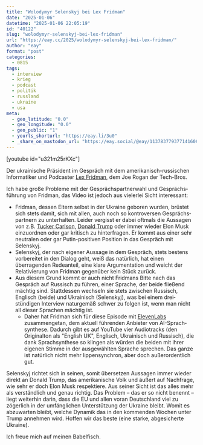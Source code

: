 ```yaml
---
title: "Wolodymyr Selenskyj bei Lex Fridman"
date: "2025-01-06"
datetime: "2025-01-06 22:05:19"
id: "40122"
slug: "wolodymyr-selenskyj-bei-lex-fridman"
url: "https://eay.cc/2025/wolodymyr-selenskyj-bei-lex-fridman/"
author: "eay"
format: "post"
categories:
  - 0815
tags:
  - interview
  - krieg
  - podcast
  - politik
  - russland
  - ukraine
  - usa
meta:
  - geo_latitude: "0.0"
  - geo_longitude: "0.0"
  - geo_public: "1"
  - yourls_shorturl: "https://eay.li/3u0"
  - _share_on_mastodon_url: "https://eay.social/@eay/113783779377141606"
---
```


\[youtube id="u321m25rKXc"\]

Der ukrainische Präsident im Gespräch mit dem amerikanisch-russischen Informatiker und Podcaster [Lex Fridman](https://lexfridman.com/), dem Joe Rogan der Tech-Bros.

Ich habe große Probleme mit der Gesprächs­partner­wahl und Gesprächs­führung von Fridman, das Video ist jedoch aus vielerlei Sicht interessant:

- Fridman, dessen Eltern selbst in der Ukraine geboren wurden, brüstet sich stets damit, sich mit allen, auch noch so kontroversen Gesprächs­partnern zu unterhalten. Leider vergisst er dabei oftmals die Aussagen von z.B. [Tucker Carlson](https://www.youtube.com/watch?v=f_lRdkH_QoY), [Donald Trump](https://www.youtube.com/watch?v=qCbfTN-caFI) oder immer wieder Elon Musk einzuordnen oder gar kritisch zu hinterfragen. Er kommt aus einer sehr neutralen oder gar Putin-positiven Position in das Gespräch mit Selenskyj.
- Selenskyj, der nach eigener Aussage in dem Gespräch, stets bestens vorbereitet in den Dialog geht, weiß das natürlich, hat einen überragenden Rede­anteil, eine klare Argumentation und weicht der Relativierung von Fridman gegenüber kein Stück zurück.
- Aus diesem Grund kommt er auch nicht Fridmans Bitte nach das Gespräch auf Russisch zu führen, einer Sprache, der beide fließend mächtig sind. Stattdessen wechseln sie stets zwischen Russisch, Englisch (beide) und Ukrainisch (Selenskyj), was bei einem drei­stündigen Interview naturgemäß schwer zu folgen ist, wenn man nicht all dieser Sprachen mächtig ist.
    - Daher hat Fridman sich für diese Episode mit [ElevenLabs](https://elevenlabs.io/) zusammen­getan, dem aktuell führenden Anbieter von AI-Sprach­synthese. Dadurch gibt es auf YouTube vier Audiotracks (den Originalton als "English UK", Englisch, Ukrainisch und Russisch), die dank Sprach­synthese so klingen als würden die beiden mit ihrer eigenen Stimme in der ausge­wählten Sprache sprechen. Das ganze ist natürlich nicht mehr lippen­synchron, aber doch außer­ordent­lich gut.

Selenskyj richtet sich in seinen, somit übersetzen Aussagen immer wieder direkt an Donald Trump, das amerikanische Volk und äußert auf Nachfrage, wie sehr er doch Elon Musk respektiere. Aus seiner Sicht ist das alles mehr als verständlich und genau richtig. Das Problem – das er so nicht benennt – liegt weiterhin darin, dass die EU und allen voran Deutschland viel zu zögerlich in der umfänglichen Unterstützung der Ukraine bleibt. Womit es abzuwarten bleibt, welche Dynamik das in den kommenden Wochen unter Trump annehmen wird. Hoffen wir das beste (eine starke, abgesicherte Ukraine).

Ich freue mich auf meinen Babelfisch.
